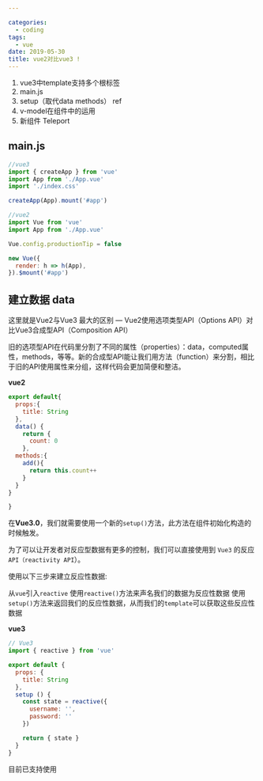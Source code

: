 ```yaml
---

categories:
  - coding
tags:
  - vue
date: 2019-05-30
title: vue2对比vue3 !
---
```



1. vue3中template支持多个根标签
2. main.js
3. setup（取代data methods） ref
4. v-model在组件中的运用
5. 新组件 Teleport

## main.js
``` js
//vue3
import { createApp } from 'vue'
import App from './App.vue'
import './index.css'

createApp(App).mount('#app')
```
```js
//vue2
import Vue from 'vue'
import App from './App.vue'

Vue.config.productionTip = false

new Vue({
  render: h => h(App),
}).$mount('#app')
```
## 建立数据 data

这里就是Vue2与Vue3 最大的区别 — Vue2使用选项类型API（Options API）对比Vue3合成型API（Composition API）

旧的选项型API在代码里分割了不同的属性（properties）：data，computed属性，methods，等等。新的合成型API能让我们用方法（function）来分割，相比于旧的API使用属性来分组，这样代码会更加简便和整洁。

**vue2** 
``` js
export default{
  props:{
    title: String
  },
  data() {
    return {
      count: 0
    },
  methods:{
    add(){
      return this.count++
    }
  }
}

}
```
在**Vue3.0**，我们就需要使用一个新的`setup()`方法，此方法在组件初始化构造的时候触发。

为了可以让开发者对反应型数据有更多的控制，我们可以直接使用到 `Vue3` 的反应`API（reactivity API`）。

使用以下三步来建立反应性数据:

从`vue`引入`reactive`
使用`reactive()`方法来声名我们的数据为反应性数据
使用`setup()`方法来返回我们的反应性数据，从而我们的`template`可以获取这些反应性数据

**vue3**
``` js
// Vue3
import { reactive } from 'vue'

export default {
  props: {
    title: String
  },
  setup () {
    const state = reactive({
      username: '',
      password: ''
    })

    return { state }
  }
}

```
目前已支持使用<script setup>语法糖,相比script语法，它具有更多优势：

- 更少的样板内容，更简洁的代码。
- 能够使用纯 Typescript 声明 props 和抛出事件。
- 更好的运行时性能 (其模板会被编译成与其同一作用域的渲染函数，没有任何的中间代理)。
- 更好的 IDE 类型推断性能 (减少语言服务器从代码中抽离类型的工作)。


基本语法：
要使用这个语法，需要将 setup attribute 添加到 <script> 代码块上：
``` js
<script setup>
  console.log('hello script setup')
</script>
```
里面的代码会被编译成组件 setup() 函数的内容。这意味着与普通的 <script> 只在组件被首次引入的时候执行一次不同，<script setup> 中的代码会在每次组件实例被创建的时候执行。




这里构造的反应性数据就可以被`template`使用，可以通过`state.username`和`state.password`获得数据的值。

## v-model在组件中的运用


在vue3中子组件中的props属性值与父组件中的data属性值实现了双向绑定，比vue2更加简化

**vue2组件通信**
``` html
//子组件
<template>
  <div>
   <p v-if="pVisible">
      For a guide and recipes on how to configure / customize this project      
   </p>
   <div @click="control">切换p标签显示</div>
  </div>
<template>
<script>
export default {
  name: 'children',
  props: {
    pVisible:Boolean
  },
  methods: {
    control(){
      this.$emit('control',!this.pVisible)
    }
  },
}
</script>
```
``` html
//父组件
<template>
  <div >
    <children  :pVisible="isVisible" @control="abc"/>//@control="isVisible=$event"这样也可
  </div>
</template>
<script>
import children from './components/children.vue'
export default {
  name: 'Father',
  data() {
    return {
      isVisible:true
    }
  },
  components: {children},
  methods: {
    abc($event){
      this.isVisible=$event
    }
  },
}
</script>
```

**vue3组件通信**

``` html
//子组件
<template>
   <p v-if="pVisible">
      For a guide and recipes on how to configure / customize this project      
   </p>
   <div @click="control">切换p标签显示</div>
<template>
<script>
export default {
  name: 'children',
  props: {
    pVisible:Boolean
  },
   setup(props,context){
      const control=()=>{
          context.emit('update: pVisible',!props.pVisible)
      }
      return{control}
    }
}
</script>
```

``` html
//父组件
<template>
  <div >
    <children  v-model:pVisible="isVisible" />
  </div>
</template>
<script>
import { ref } from 'vue'
import children from './components/children.vue'
export default {
  name: 'Father',
  components: {children},
  setup(){
    const isVisible=ref(true)
    return{isVisible}
  },
}
</script>
```

## Vue2 对比 Vue3的 methods 编写

`Vue2` 的选项型`API`是把`methods`分割到独立的属性区域的。我们可以直接在这个属性里面添加方法来处理各种前端逻辑。

``` js 
export default {
  props: {
    title: String
  },
  data () {
    return {
      username: '',
      password: ''
    }
  },
  methods: {
    login () {
      // 登陆方法
    }
  }
}
```

Vue3 的合成型`API`里面的`setup()`方法也是可以用来操控`methods`的。创建声名方法其实和声名数据状态是一样的。— 我们需要先声名一个方法然后在`setup()`方法中`返回(return)`， 这样我们的组件内就可以调用这个方法了。

``` js
export default {
  props: {
    title: String
  },
  setup () {
    const state = reactive({
      username: '',
      password: ''
    })

    const login = () => {
      // 登陆方法
    }
    return { 
      login,
      state
    }
  }
}
```

## 生命周期钩子 — Lifecyle Hooks


在 Vue2，我们可以直接在组件属性中调用Vue的生命周期的钩子。以下使用一个`组件已挂载（mounted）生命周期触发钩子`。

``` js
export default {
  props: {
    title: String
  },
  data () {
    return {
      username: '',
      password: ''
    }
  },
  mounted () {
    console.log('组件已挂载')
  },
  methods: {
    login () {
      // login method
    }
  }
}
```
现在 Vue3 的合成型`API`里面的`setup()`方法可以包含了基本所有东西。生命周期的钩子就是其中之一！

但是在 Vue3 生周期钩子不是全局可调用的了，需要另外从vue中引入。和刚刚引入`reactive`一样，生命周期的挂载钩子叫`onMounted`。

引入后我们就可以在`setup()`方法里面使用`onMounted`挂载的钩子了。

``` js
import { reactive, onMounted } from 'vue'

export default {
  props: {
    title: String
  },
  setup () {
    // ..

    onMounted(() => {
      console.log('组件已挂载')
    })

    // ...
  }
}
```

## 计算属性 - Computed Properties

我们一起试试添加一个计算属性来转换`username`成小写字母。

在 Vue2 中实现，我们只需要在组件内的选项属性中添加即可

``` js
export default {
  // .. 
  computed: {
    lowerCaseUsername () {
      return this.username.toLowerCase()
    }
  }
}
```

Vue3 的设计模式给予开发者们按需引入需要使用的依赖包。这样一来就不需要多余的引用导致性能或者打包后太大的问题。Vue2就是有这个一直存在的问题。

所以在 Vue3 使用计算属性，我们先需要在组件内引入`computed`。

使用方式就和`反应性数据（reactive data）`一样，在`state`中加入一个计算属性:

``` js
import { reactive, onMounted, computed } from 'vue'

export default {
  props: {
    title: String
  },
  setup () {
    const state = reactive({
      username: '',
      password: '',
      lowerCaseUsername: computed(() => state.username.toLowerCase())
    })

    // ...
  }
```


## 接收 Props

接收组件`props`参数传递这一块为我们带来了Vue2和Vue3之间最大的区别。—`this`在vue3中与vue2代表着完全不一样的东西。

在 Vue2，`this`代表的是当前组件，不是某一个特定的属性。所以我们可以直接使用`this`访问`prop`属性值。就比如下面的例子在挂载完成后打印处当前传入组件的参数`title`。

``` js
mounted () {
    console.log('title: ' + this.title)
}
```

但是在 Vue3 中，`this`无法直接拿到props属性，emit events（触发事件）和组件内的其他属性。不过全新的setup()方法可以接收两个参数：

1. `props` - 不可变的组件参数
2. `context` - Vue3 暴露出来的属性（emit，slots，attrs）

所以在 Vue3 接收与使用`props`就会变成这样：

``` js
setup (props) {
    // ...

    onMounted(() => {
      console.log('title: ' + props.title)
    })

    // ...
}
``` 

## 事件 - Emitting Events

在 Vue2 中自定义事件是非常直接的，但是在 Vue3 的话，我们会有更多的控制的自由度。

举例，现在我们想在点击提交按钮时触发一个`login`的事件。

在 Vue2 中我们会调用到`this.$emit`然后传入事件名和参数对象。

``` js
login () {
    this.$emit('login', {
    username: this.username,
    password: this.password
    })
 }
```

但是在 Vue3中，我们刚刚说过`this`已经不是和vue2代表着这个组件了，所以我们需要不一样的自定义事件的方式。

那怎么办呀？! ლಠ益ಠ)ლ

不用慌，在`setup()`中的第二个参数`content`对象中就有`emit`，这个是和`this.$emit`是一样的。那么我们只要在`setup()`接收第二个参数中使用分解对象法取出`emit`就可以在`setup`方法中随意使用了。

然后我们在login方法中编写登陆事件：

``` js
setup (props, { emit }) {
    // ...

    const login = () => {
      emit('login', {
        username: state.username,
        password: state.password
      })
    }

    // ...
}
```
## Teleport
有两个div分别是box1和box2，据经验所知，即使box1的孩子el1的z-index为10，el1的层级也没有box2高，一些情况下el1也会被box2遮住（因为即使el1的层级再高，也是在box1的层级下生存），这时候就可以用teleport组件包住el1，使其脱离box1层级的掌控,to表示重新寻找父级
``` html
<div class="box1" style="position:relative z-index:2">
   <div class="el1" style="position:absolte z-index:10"></div>
</div>
<div class="box2" style="position:relative z-index:3"></div>

//Teleport
<div class="box1" style="position:relative z-index:2">
    <Teleport to="body">
       <div class="el1" style="position:absolte z-index:10"></div>
    </Teleport>
</div>
<div class="box2" style="position:relative z-index:3"></div>
```

## 最终的vue2对比vue3代码

你们现在基本都看到vue2与vue3其实概念与理念都是一样的。只是有一些属性获取方式和声名和定义方式稍微变了。

总结一下，我觉得 `Vue3` 给我们前端开发者带来了全新的开发体验，更好的使用弹性，可控度也得到了大大的提升。如果你是一个学过或者接触过 `React` 然后现在想使用Vue的话，应该特别兴奋，因为很多使用方式都和`React`非常相近了 ！

全新的合成式`API（Composition API）`可以提升代码的解耦程度 —— 特别是大型的前端应用，效果会更加明显。还有就是按需引用的有了更细微的可控性，让项目的性能和打包大小有更好的控制。


最后我把完成的 `Vue2` 和 `Vue3` 的组件代码发出来给大家：

**vue2**

``` html
<template>
  <div class='form-element'>
    <h2> {{ title }} </h2>
    <input type='text' v-model='username' placeholder='Username' />
    
    <input type='password' v-model='password' placeholder='Password' />

    <button @click='login'>
      Submit
    </button>
    <p> 
      Values: {{ username + ' ' + password }}
    </p>
  </div>
</template>
<script>
export default {
  props: {
    title: String
  },
  data () {
    return {
      username: '',
      password: ''
    }
  },
  mounted () {
    console.log('title: ' + this.title)
  },
  computed: {
    lowerCaseUsername () {
      return this.username.toLowerCase()
    }
  },
  methods: {
    login () {
      this.$emit('login', {
        username: this.username,
        password: this.password
      })
    }
  }
}
</script>
```

**Vue3**

``` js
<template>
  <div class='form-element'>
    <h2> {{ state.title }} </h2>
    <input type='text' v-model='state.username' placeholder='Username' />
    
    <input type='password' v-model='state.password' placeholder='Password' />

    <button @click='login'>
      Submit
    </button>
    <p> 
      Values: {{ state.username + ' ' + state.password }}
    </p>
  </div>
</template>
<script>
import { reactive, onMounted, computed } from 'vue'

export default {
  props: {
    title: String
  },
  setup (props, { emit }) {
    const state = reactive({
      username: '',
      password: '',
      lowerCaseUsername: computed(() => state.username.toLowerCase())
    })

    onMounted(() => {
      console.log('title: ' + props.title)
    })

    const login = () => {
      emit('login', {
        username: state.username,
        password: state.password
      })
    }

    return { 
      login,
      state
    }
  }
}
</script>
```

希望这篇文章能让大家体验到一个比较全面的Vue2与Vue3的开发区别。